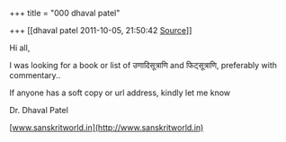 +++
title = "000 dhaval patel"

+++
[[dhaval patel	2011-10-05, 21:50:42 [Source](https://groups.google.com/g/samskrita/c/_qGj-8uNMVM)]]



Hi all,

I was looking for a book or list of उणादिसूत्राणि and फिट्सूत्राणि, preferably with commentary..

If anyone has a soft copy or url address, kindly let me know

  

Dr. Dhaval Patel

[www.sanskritworld.in](http://www.sanskritworld.in)

